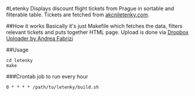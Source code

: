 #Letenky
Displays discount flight tickets from Prague in sortable and filterable table. Tickets are fetched from [akcniletenky.com](http://www.akcniletenky.com/).

##How it works
Basically it's just Makefile which fetches the data, filters relevant tickets and puts together HTML page.
Upload is done via [Dropbox Uploader by Andrea Fabrizi](https://github.com/andreafabrizi/Dropbox-Uploader)

##Usage
```
cd letenky
make
```

###Crontab job to run every hour
```
0 * * * * /path/to/letenky/build.sh
```
